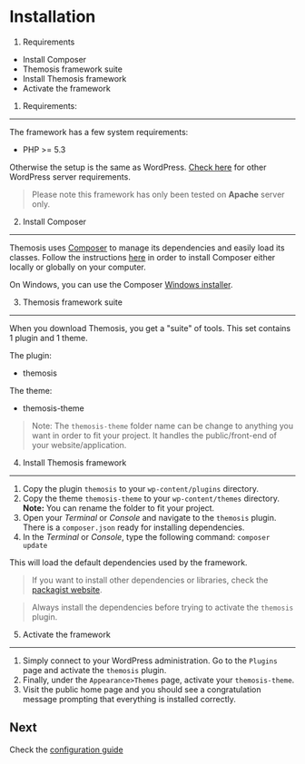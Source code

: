 Installation
============

1. Requirements
- Install Composer
- Themosis framework suite
- Install Themosis framework
- Activate the framework

1. Requirements:
----------------
The framework has a few system requirements:

- PHP >= 5.3

Otherwise the setup is the same as WordPress. [Check here](http://wordpress.org/about/requirements/) for other WordPress server requirements.

> Please note this framework has only been tested on **Apache** server only.

2. Install Composer
-------------------
Themosis uses [Composer](https://getcomposer.org/) to manage its dependencies and easily load its classes. Follow the instructions [here](https://getcomposer.org/doc/00-intro.md) in order to install Composer either locally or globally on your computer.

On Windows, you can use the Composer [Windows installer](https://getcomposer.org/Composer-Setup.exe).

3. Themosis framework suite
---------------------------
When you download Themosis, you get a "suite" of tools. This set contains 1 plugin and 1 theme.

The plugin:

- themosis

The theme:

- themosis-theme

> Note: The `themosis-theme` folder name can be change to anything you want in order to fit your project. It handles the public/front-end of your website/application.

4. Install Themosis framework
-----------------------------

1. Copy the plugin `themosis` to your `wp-content/plugins` directory.
2. Copy the theme `themosis-theme` to your `wp-content/themes` directory. **Note:** You can rename the folder to fit your project.
3. Open your _Terminal_ or _Console_ and navigate to the `themosis` plugin. There is a `composer.json` ready for installing dependencies.
4. In the _Terminal_ or _Console_, type the following command: `composer update`

This will load the default dependencies used by the framework.

> If you want to install other dependencies or libraries, check the [packagist website](https://packagist.org/).

> Always install the dependencies before trying to activate the `themosis` plugin.

5. Activate the framework
-------------------------

1. Simply connect to your WordPress administration. Go to the `Plugins` page and activate the `themosis` plugin.
2. Finally, under the `Appearance>Themes` page, activate your `themosis-theme`.
3. Visit the public home page and you should see a congratulation message prompting that everything is installed correctly.

Next
----
Check the [configuration guide](https://github.com/themosis/documentation/blob/master/configuration.md)

